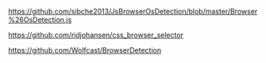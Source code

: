 https://github.com/sibche2013/JsBrowserOsDetection/blob/master/Browser%26OsDetection.js

https://github.com/ridjohansen/css_browser_selector

https://github.com/Wolfcast/BrowserDetection